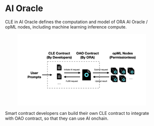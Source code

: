 # AI Oracle

CLE in AI Oracle defines the computation and model of ORA AI Oracle / opML nodes, including machine learning inference compute.

<figure><img src="../../.gitbook/assets/litepaper.001 (1) (1).png" alt=""><figcaption></figcaption></figure>

Smart contract developers can build their own CLE contract to integrate with OAO contract, so that they can use AI onchain.
